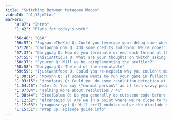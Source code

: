 ```yaml
---
title: "Switching Between Metagame Modes"
videoId: "a1j15jWJLoc"
markers:
    "0:07": "Intro"
    "1:42": "Plans for today's work"

    "56:40": "Q&A"
    "56:57": "SoysauceTheKid Q: Could you leverage your debug code when trying to find the right values you want for the intro cutscene in realtime instead of recompiling?"
    "57:20": "garlandobloom Q: Add some credits and boom! We're done!"
    "57:37": "Danyguag Q: How do you terminate or end each thread at the end?"
    "57:55": "ThisisAtticus Q: What are your thoughts on twitch asking you to switch labels to creative?"
    "58:37": "Fyoucon Q: Will we be reimplementing the profiler?"
    "58:58": "Danyguag Q: The end of the executable"
    "59:59": "ijustwantfood Q: Could you re-explain why you couldn't move the hero after cutscenes for a while?"
    "1:00:16": "Novynn Q: If someone wants to run your game in fullscreen but at a different resolution than native, how would they change it? You've said before you don't like menus, so would you use a launcher instead or something for those options?"
    "1:03:15": "insofaras Q: Could you do some resolution detection at startup to avoid starting at a broken resolution?"
	"1:04:46": "m1el Q: You say \"normal person\" as if tech savvy people is something awful."
    "1:07:04": "Talking more about resolution / 4K"
    "1:08:44": "SteelGolem Q: Do you generally do cutscene code before gameplay code when you're working on a game?"
    "1:12:32": "elxenoaizd Q: Are we in a point where we're close to have to need to implement mixins?"
    "1:12:53": "pragmascrypt Q: Will c++17 modules solve the #include dependency problem?"
    "1:15:51": "Wrap up, episode guide info"
---
```


